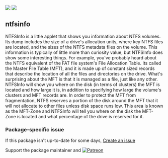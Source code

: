 [![](https://img.shields.io/chocolatey/v/ntfsinfo?color=green&label=ntfsinfo)](https://chocolatey.org/packages/ntfsinfo) [![](https://img.shields.io/chocolatey/dt/ntfsinfo)](https://chocolatey.org/packages/ntfsinfo)

## ntfsinfo
NTFSInfo is a little applet that shows you information about NTFS volumes. Its dump includes the size of a drive's allocation
units, where key NTFS files are located, and the sizes of the NTFS metadata files on the volume. This information is typically
of little more than curiosity value, but NTFSInfo does show some interesting things. For example, you've probably heard about
the NTFS equivalent of the FAT file system's File Allocation Table. Its called the Master File Table (MFT), and it is made up
of constant sized records that describe the location of all the files and directories on the drive. What's surprising about the
MFT is that it is managed as a file, just like any other. NTFSInfo will show you where on the disk (in terms of clusters) the
MFT is located and how large it is, in addition to specifying how large the volume's clusters and MFT records are. In order to
protect the MFT from fragmentation, NTFS reserves a portion of the disk around the MFT that it will not allocate to other files
unless disk space runs low. This area is known as the MFT-Zone and NTFSInfo will tell you where on the disk the MFT-Zone is
located and what percentage of the drive is reserved for it.

### Package-specific issue
If this package isn't up-to-date for some days, [Create an issue](https://github.com/tunisiano187/Chocolatey-packages/issues/new/choose)

Support the package maintainer and [![Patreon](https://cdn.jsdelivr.net/gh/tunisiano187/Chocolatey-packages@d15c4e19c709e7148588d4523ffc6dd3cd3c7e5e/icons/patreon.png)](https://www.patreon.com/bePatron?u=39585820)
